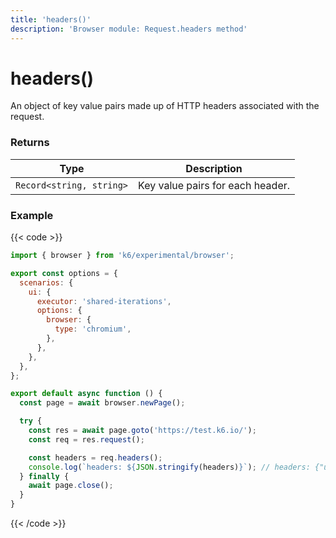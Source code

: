 ```yaml
---
title: 'headers()'
description: 'Browser module: Request.headers method'
---
```


# headers()

An object of key value pairs made up of HTTP headers associated with the request.

### Returns

| Type                     | Description                      |
| ------------------------ | -------------------------------- |
| `Record<string, string>` | Key value pairs for each header. |

### Example

{{< code >}}

```javascript
import { browser } from 'k6/experimental/browser';

export const options = {
  scenarios: {
    ui: {
      executor: 'shared-iterations',
      options: {
        browser: {
          type: 'chromium',
        },
      },
    },
  },
};

export default async function () {
  const page = await browser.newPage();

  try {
    const res = await page.goto('https://test.k6.io/');
    const req = res.request();

    const headers = req.headers();
    console.log(`headers: ${JSON.stringify(headers)}`); // headers: {"user-agent":"Mozilla/5.0...}
  } finally {
    await page.close();
  }
}
```

{{< /code >}}
